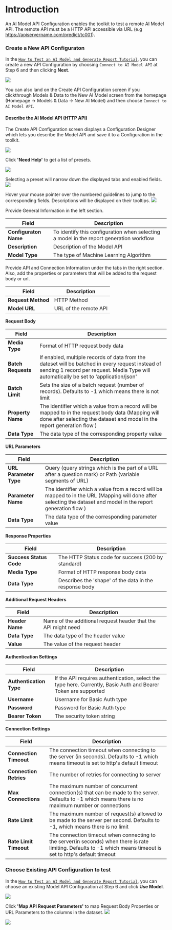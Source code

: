 # Introduction

An AI Model API Configuration enables the toolkit to test a remote AI Model API. The remote API must be a HTTP API accessible via URL (e.g https://apiservername.com/predict/tc001).

### Create a New API Configuraton

In the [`How to Test an AI Model and Generate Report Tutorial`](../../using-toolkit-step-by-step/test-ai-model-and-generate-report/6-select-ai-model/), you can create a new API Configuration by choosing `Connect to AI Model API` at Step 6 and then clicking **Next**.

![](../../res/api-connector-4.png)

You can also land on the Create API Configuration screen if you clickthrough Models & Data to the New AI Model screen from the homepage (Homepage -> Models & Data -> New AI Model) and then choose `Connect to AI Model API`.

#### Describe the AI Model API (HTTP API)

The Create API Configuration screen displays a Configuration Designer which lets you describe the Model API and save it to a Configuration in the toolkit.

![](../../res/api-connector-1.png)

Click **'Need Help'** to get a list of presets.

![](../../res/api-connector-5.png)

Selecting a preset will narrow down the displayed tabs and enabled fields.
![](../../res/api-connector-6.png)

Hover your mouse pointer over the numbered guidelines to jump to the corresponding fields. Descriptions will be displayed on their tooltips.
![](../../res/api-connector-7.gif)

Provide General Information in the left section.

| Field                 | Description                                                                             |
| --------------------- | --------------------------------------------------------------------------------------- |
| **Configuraton Name** | To identify this configuration when selecting a model in the report generation workflow |
| **Description**       | Description of the Model API                                                            |
| **Model Type**        | The type of Machine Learning Algorithm                                                  |

Provide API and Connection Information under the tabs in the right section. Also, add the properties or parameters that will be added to the request body or url.

| Field              | Description           |
| ------------------ | --------------------- |
| **Request Method** | HTTP Method           |
| **Model URL**      | URL of the remote API |

**Request Body**

| Field              | Description                                                                                                                                                                                |
| ------------------ | ------------------------------------------------------------------------------------------------------------------------------------------------------------------------------------------ |
| **Media Type**     | Format of HTTP request body data                                                                                                                                                           |
| **Batch Requests** | If enabled, multiple records of data from the dateset will be batched in every request instead of sending 1 record per request. Media Type will automatically be set to 'application/json' |
| **Batch Limit**    | Sets the size of a batch request (number of records). Defaults to -1 which means there is not limit                                                                                        |
| **Property Name**  | The identifier which a value from a record will be mapped to in the request body data (Mapping will done after selecting the dataset and model in the report generation flow )             |
| **Data Type**      | The data type of the corresponding property value                                                                                                                                          |

**URL Parameters**

| Field                  | Description                                                                                                                                                      |
| ---------------------- | ---------------------------------------------------------------------------------------------------------------------------------------------------------------- |
| **URL Parameter Type** | Query (query strings which is the part of a URL after a question mark) or Path (variable segments of URL)                                                        |
| **Parameter Name**     | The identifier which a value from a record will be mapped to in the URL (Mapping will done after selecting the dataset and model in the report generation flow ) |
| **Data Type**          | The data type of the corresponding parameter value                                                                                                               |

**Response Properties**

| Field                   | Description                                            |
| ----------------------- | ------------------------------------------------------ |
| **Success Status Code** | The HTTP Status code for success (200 by standard)     |
| **Media Type**          | Format of HTTP response body data                      |
| **Data Type**           | Describes the 'shape' of the data in the response body |

**Additional Request Headers**

| Field           | Description                                                   |
| --------------- | ------------------------------------------------------------- |
| **Header Name** | Name of the additional request header that the API might need |
| **Data Type**   | The data type of the header value                             |
| **Value**       | The value of the request header                               |

**Authentication Settings**

| Field                   | Description                                                                                                    |
| ----------------------- | -------------------------------------------------------------------------------------------------------------- |
| **Authentication Type** | If the API requires authentication, select the type here. Currently, Basic Auth and Bearer Token are supported |
| **Username**            | Username for Basic Auth type                                                                                   |
| **Password**            | Password for Basic Auth type                                                                                   |
| **Bearer Token**        | The security token string                                                                                      |

**Connection Settings**

| Field                  | Description                                                                                                                                                       |
| ---------------------- | ----------------------------------------------------------------------------------------------------------------------------------------------------------------- |
| **Connection Timeout** | The connection timeout when connecting to the server (in seconds). Defaults to -1 which means timeout is set to http's default timeout                            |
| **Connection Retries** | The number of retries for connecting to server                                                                                                                    |
| **Max Connections**    | The maximum number of concurrent connection(s) that can be made to the server. Defaults to -1 which means there is no maximum number or connections               |
| **Rate Limit**         | The maximum number of request(s) allowed to be made to the server per second. Defaults to -1, which means there is no limit                                       |
| **Rate Limit Timeout** | The connection timeout when connecting to the server(in seconds) when there is rate limiting. Defaults to -1 which means timeout is set to http's default timeout |

### Choose Existing API Configuration to test

In the [`How to Test an AI Model and Generate Report Tutorial`](../../using-toolkit-step-by-step/test-ai-model-and-generate-report/6-select-ai-model/), you can choose an existing Model API Configuration at Step 6 and click **Use Model**.

![](../../res/api-connector-2.png)

Click **'Map API Request Parameters'** to map Request Body Properties or URL Parameters to the columns in the dataset.
![](../../res/api-connector-7.png)

![](../../res/api-connector-8.png)
